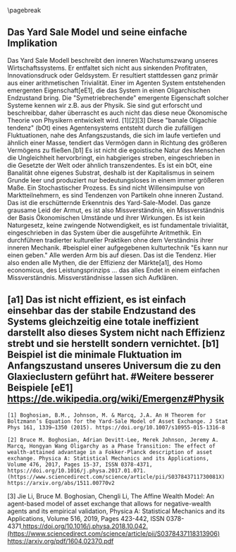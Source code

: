 \pagebreak

## Das Yard Sale Model und seine einfache Implikation

Das Yard Sale Modell beschreibt den inneren Wachstumszwang unseres Wirtschaftssystems. Er entfaltet sich nicht aus sinkenden Profitraten, Innovationsdruck oder Geldsystem. Er resultiert stattdessen ganz primär aus einer arithmetischen Trivialität. Einer im Agenten System entstehenden emergenten Eigenschaft[eE1], die das System in einen Oligarchischen Endzustand bring. Die "Symetriebrechende" emergente Eigenschaft solcher Systeme kennen wir z.B. aus der Physik. Sie sind gut erforscht und beschreibbar, daher überrascht es auch nicht das diese neue Ökonomische Theorie von Physikern entwickelt wird. [1][2][3]
Diese "banale Oligachie tendenz" (bOt) eines Agentensystems entsteht durch die zufälligen Fluktuationen, nahe des Anfangszustands, die sich im laufe vertiefen und ähnlich einer Masse, tendiert das Vermögen dann in Richtung des größeren Vermögens zu fließen.[b1] 
Es ist nicht die egoistische Natur des Menschen die Ungleichheit hervorbringt, ein habgieriges streben, eingeschrieben in die Gesetzte der Welt oder ähnlich transzendentes. Es ist ein bOt, eine Banalität ohne eigenes Substrat, deshalb ist der Kapitalismus in seinem Grunde leer und produziert nur bedeutungsloses in einem immer größeren Maße. Ein Stochastischer Prozess.
Es sind nicht Willensimpulse von Marktteilnehmern, es sind Tendenzen von Partikeln ohne inneren Zustand. Das ist die erschütternde Erkenntnis des Yard-Sale-Model. Das ganze grausame Leid der Armut, es ist also Missverständnis, ein Missverständnis der Basis Ökonomischen Umstände und ihrer Wirkungen. Es ist kein Naturgesetz, keine zwingende Notwendigkeit, es ist fundamentale trivialität, eingeschrieben in das System über die ausgeführte Aritmethik. Ein durchführen tradierter kultureller Praktiken ohne dem Verständnis ihrer inneren Mechanik. #beispiel einer aufgegebenen kulturtechnik 
"Es kann nur einen geben." Alle werden Arm bis auf diesen. Das ist die Tendenz.
Hier also enden alle Mythen, die der Effizienz der Märkte[a1], des Homo economicus, des Leistungsprinzips ... das alles Endet in einem einfachen Missverständnis.
Missverständnisse lassen sich Aufklären.


[a1] Das ist nicht effizient, es ist einfach einsehbar das der stabile Endzustand des Systems gleichzeitig eine totale ineffizient darstellt also dieses System nicht nach Effizienz strebt und sie herstellt sondern vernichtet. 
[b1] Beispiel ist die minimale Fluktuation im Anfangszustand unseres Universum die zu den Glaxieclustern geführt hat. #Weitere besserer Beispiele
[eE1] https://de.wikipedia.org/wiki/Emergenz#Physik
-----------------------------------------------------------
    [1] Boghosian, B.M., Johnson, M. & Marcq, J.A. An H Theorem for Boltzmann’s Equation for the Yard-Sale Model of Asset Exchange. J Stat Phys 161, 1339–1350 (2015). https://doi.org/10.1007/s10955-015-1316-8

    [2] Bruce M. Boghosian, Adrian Devitt-Lee, Merek Johnson, Jeremy A. Marcq, Hongyan Wang Oligarchy as a Phase Transition: The effect of wealth-attained advantage in a Fokker-Planck description of asset exchange. Physica A: Statistical Mechanics and its Applications, Volume 476, 2017, Pages 15-37, ISSN 0378-4371, https://doi.org/10.1016/j.physa.2017.01.071. (https://www.sciencedirect.com/science/article/pii/S037843711730081X) https://arxiv.org/abs/1511.00770v2

   [3] Jie Li, Bruce M. Boghosian, Chengli Li, The Affine Wealth Model: An agent-based model of asset exchange that allows for negative-wealth agents and its empirical validation, Physica A: Statistical Mechanics and its Applications, Volume 516, 2019, Pages 423-442, ISSN 0378-4371,https://doi.org/10.1016/j.physa.2018.10.042.(https://www.sciencedirect.com/science/article/pii/S0378437118313906) https://arxiv.org/pdf/1604.02370.pdf

